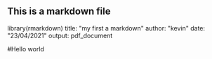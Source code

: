 ## This is a markdown file
library(rmarkdown)
title: "my first a markdown"
author: "kevin"
date: "23/04/2021"
output: pdf_document

#Hello world